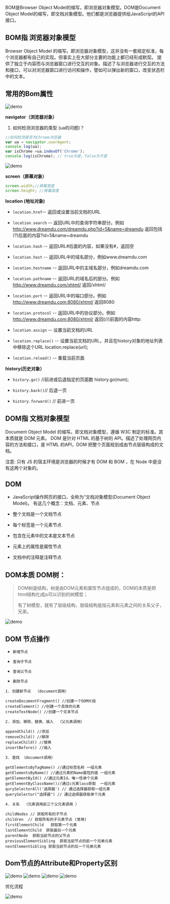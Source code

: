 BOM是Browser Object Model的缩写，即浏览器对象模型。DOM是Document Object Model的缩写，即文档对象模型。他们都是浏览器提供给JavaScript的API接口。

## BOM指 浏览器对象模型
Browser Object Model 的缩写。即浏览器对象模型，这并没有一套规定标准，每个浏览器都有自己的实现。但事实上在大部分主要的功能上都已经形成默契。
提供了独立于内容而与浏览器窗口进行交互的对象。描述了与浏览器进行交互的方法和接口，可以对浏览器窗口进行访问和操作，譬如可以弹出新的窗口，改变状态栏中的文本。

**常用的Bom属性**
---

<img :src="$withBase('/assets/html/2020102414322631.png')" alt="demo" />

**navigator（浏览器对象）**

1. 如何检测浏览器的类型 (ua的问题)？

```js
//如何检测是否为Chrome浏览器
var ua = navigator.userAgent;
console.log(ua);
var isChrome =ua.indexOf('Chrome');
console.log(isChrome); // true为是，false为不是
```

<img :src="$withBase('/assets/html/2020102414370328.png')" alt="demo" />

**screen（屏幕对象）**

```js
screen.width;//屏幕宽度
screen.height; //屏幕高度
```

**location (地址对象)**

* `location.href`-- 返回或设置当前文档的URL

* `location.search` -- 返回URL中的查询字符串部分。例如 http://www.dreamdu.com/dreamdu.php?id=5&name=dreamdu 返回包括(?)后面的内容?id=5&name=dreamdu

* `location.hash` -- 返回URL#后面的内容，如果没有#，返回空

* `location.host` -- 返回URL中的域名部分，例如www.dreamdu.com

* `location.hostname` -- 返回URL中的主域名部分，例如dreamdu.com

* `location.pathname` -- 返回URL的域名后的部分。例如 http://www.dreamdu.com/xhtml/ 返回/xhtml/

* `location.port` -- 返回URL中的端口部分。例如 http://www.dreamdu.com:8080/xhtml/ 返回8080

* `location.protocol` -- 返回URL中的协议部分。例如 http://www.dreamdu.com:8080/xhtml/ 返回(//)前面的内容http:

* `location.assign` -- 设置当前文档的URL

* `location.replace()` -- 设置当前文档的URL，并且在history对象的地址列表中移除这个URL location.replace(url);

* `location.reload()` -- 重载当前页面

**history(历史对象）**

* `history.go()` //前进或后退指定的页面数 history.go(num);

* `history.back()`// 后退一页

* `history.forward()` // 前进一页

## DOM指 文档对象模型
Document Object Model 的缩写。即文档对象模型，遵循 W3C 制定的标准。其本质就是 DOM 元素。
DOM 是针对 HTML 的基于树的 API。描述了处理网页内容的方法和接口，是 HTML 的API，DOM 把整个页面规划成由节点层级构成的文档。

注意: 只有 JS 的宿主环境是浏览器的时候才有 DOM 和 BOM ，在 Node 中是没有这两个对象的。

**DOM**
---

* JavaScript操作网页的接口，全称为“文档对象模型(Document Object Model)。 有这几个概念：文档、元素、节点

* 整个文档是一个文档节点

* 每个标签是一个元素节点

* 包含在元素中的文本是文本节点

* 元素上的属性是属性节点

* 文档中的注释是注释节点

**DOM本质 DOM树：**
---

> DOM树是结构，树是由DOM元素和属性节点组成的，DOM的本质是把html结构化成js可以识别的树模型；
> 
> 有了树模型，就有了层级结构，层级结构是指元素和元素之间的关系父子，兄弟。

<img :src="$withBase('/assets/html/20201024140711640.png')" alt="demo" />

**DOM 节点操作**
---

* `新增节点`

* `查询子节点`

* `查询父节点`

* `删除节点`

```
1. 创建新节点  （document调用）

createDocumentFragment() //创建一个DOM片段
createElement() //创建一个具体的元素
createTextNode() //创建一个文本节点

2. 添加、移除、替换、插入  （父元素调用）

appendChild() //添加
removeChild() //移除
replaceChild() //替换
insertBefore() //插入

3. 查找 （document调用）

getElementsByTagName() //通过标签名称 一组元素
getElementsByName() //通过元素的Name属性的值 一组元素
getElementById() //通过元素Id，唯一性单个元素
getElementByClassName()//通过c元素lass获取  一组元素
qurySelectorAll('选择器') // 通过选择器获取一组元素
querySelector("选择器") // 通过选择器获取单个元素

4. 关系  （元素调用前三个父元素调用 ）

childNodes // 获取所有的子节点
children  // 获取所有的子元素节点 (常用)
firstElementChild   获取第一个元素
lastElementChild  获取最后一个元素
parentNode	获取当前节点的父节点
previousElementSibling	获取当前节点的前一个兄弟元素
nextElementSibling 获取当前节点的后一个兄弟元素
```

**Dom节点的Attribute和Property区别**
---

<img :src="$withBase('/assets/html/20201024141424441.png')" alt="demo" />

<img :src="$withBase('/assets/html/20201024141451942.png')" alt="demo" />

<img :src="$withBase('/assets/html/20201024141514206.png')" alt="demo" />

<img :src="$withBase('/assets/html/20201024141631577.png')" alt="demo" />

优化流程

<img :src="$withBase('/assets/html/20201024141702164.png')" alt="demo" />